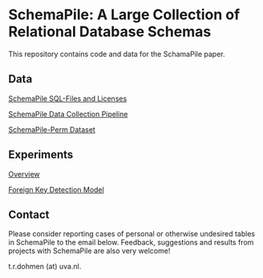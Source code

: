 # SchemaPile: A Large Collection of Relational Database Schemas

This repository contains code and data for the SchamaPile paper.

## Data
[SchemaPile SQL-Files and Licenses](sqlfiles-and-licenses.md)

[SchemaPile Data Collection Pipeline](pipeline.md)

[SchemaPile-Perm Dataset](schemapile-perm.md)


## Experiments
[Overview](experiments.md)

[Foreign Key Detection Model](fk-detection-model.md)

## Contact

Please consider reporting cases of personal or otherwise undesired tables in SchemaPile to the email below. Feedback, suggestions and results from projects with SchemaPile are also very welcome!

t.r.dohmen (at) uva.nl.
